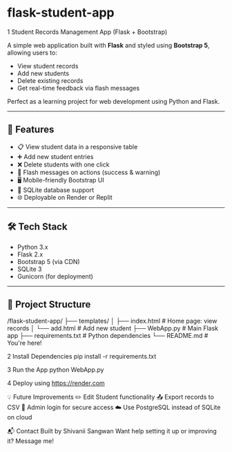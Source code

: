 # flask-student-app
1  Student Records Management App (Flask + Bootstrap)

A simple web application built with **Flask** and styled using **Bootstrap 5**, allowing users to:

- View student records
- Add new students
- Delete existing records
- Get real-time feedback via flash messages

Perfect as a learning project for web development using Python and Flask.

---

## 🚀 Features

- 📋 View student data in a responsive table
- ➕ Add new student entries
- ❌ Delete students with one click
- 🔔 Flash messages on actions (success & warning)
- 🖥️ Mobile-friendly Bootstrap UI
- 💾 SQLite database support
- 🌐 Deployable on Render or Replit

---

## 🛠 Tech Stack

- Python 3.x
- Flask 2.x
- Bootstrap 5 (via CDN)
- SQLite 3
- Gunicorn (for deployment)

---

## 📂 Project Structure

/flask-student-app/
├── templates/
│ ├── index.html # Home page: view records
│ └── add.html # Add new student
├── WebApp.py # Main Flask app
├── requirements.txt # Python dependencies
└── README.md # You're here!

2 Install Dependencies
     pip install -r requirements.txt

3 Run the App
     python WebApp.py

4 Deploy using https://render.com

💡 Future Improvements
    ✏️ Edit Student functionality
    📤 Export records to CSV
    🔐 Admin login for secure access
    ☁️ Use PostgreSQL instead of SQLite on cloud

📬 Contact
    Built by Shivanii Sangwan
    Want help setting it up or improving it? Message me!